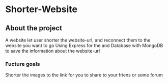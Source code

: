 # Shorter-Website

## About the project
A website let user shorter the website-url, and reconnect them to the website you want to go 
Using Express for the and Database with MongoDB to save the information about the website-url

### Fucture goals
Shorter the images to the link for you to share to your friens or some forum

